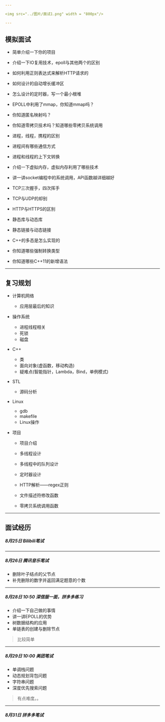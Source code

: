 ```yaml
---

<img src="../图片/面试1.png" width = "800px"/>

---
```


## 模拟面试

+ 简单介绍一下你的项目
+ 介绍一下IO复用技术，epoll与其他两个的区别
+ 如何利用正则表达式来解析HTTP请求的
+ 如何设计的自动增长缓冲区
+ 怎么设计的定时器，写一个最小根堆

+ EPOLL中利用了mmap，你知道mmap吗？
+ 你知道匿名映射吗？
+ 你知道零拷贝技术吗？知道哪些零拷贝系统调用
+ 进程，线程，携程的区别
+ 进程间有哪些通信方式
+ 进程和线程的上下文转换
+ 介绍一下虚拟内存，虚拟内存利用了哪些技术
+ 讲一讲socket编程中的系统调用，API函数越详细越好
+ TCP三次握手，四次挥手
+ TCP与UDP的却别
+ HTTP与HTTPS的区别
+ 静态库与动态库
+ 静态链接与动态链接
+ C++的多态是怎么实现的
+ 你知道哪些强制转换类型
+ 你知道哪些C++11的新增语法

---

## 复习规划

+ 计算机网络

  + 应用层最后的知识

+ 操作系统

  + 进程线程相关
  + 死锁
  + 磁盘

+ C++

  + 类
  + 面向对象(虚函数，移动构造)
  + 疑难点(智能指针，Lambda，Bind，单例模式)

+ STL

  + 源码分析

+ Linux

  + gdb
  + makefile
  + Linux操作

+ 项目

  + 项目介绍
  + 多线程设计
  + 多线程中的队列设计
  + 定时器设计

  + HTTP解析——regex正则

  + 文件描述符修改函数
  + 零拷贝系统调用函数

---

## 面试经历

##### 8月25日 Bilibili笔试

---

##### 8月26日 腾讯音乐笔试

+ 删除叶子结点的父节点
+ 补充删除的数字并返回满足题意的个数

---

##### 8月28日 10:50 深信服一面，拼多多练习

+ 介绍一下自己做的事情
+ 讲一讲EPOLL的优势
+ 树数据结构的应用
+ 单链表的创建与删除节点

> 比较简单

---

##### 8月29日 10:00 美团笔试

+ 单调栈问题
+ 动态规划背包问题
+ 字符串问题
+ 深度优先搜索问题

> 有点难度。。

---

##### 8月31日 拼多多笔试




